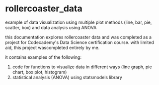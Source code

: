 # rollercoaster_data
example of data visualization using multiple plot methods (line, bar, pie, scatter, box) and data analysis using ANOVA

this documentation explores rollercoaster data and was completed as a project for Codecademy's Data Science certification course. with limited aid, this project wascompleted entirely by me.

it contains examples of the following:
1) code for functions to visualize data in different ways (line graph, pie chart, box plot, histogram)
2) statistical analysis (ANOVA) using statsmodels library  
